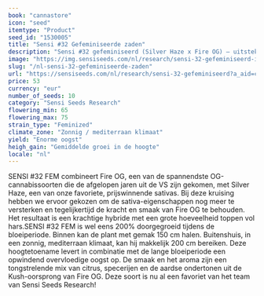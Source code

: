 ```yaml
---
book: "cannastore"
icon: "seed"
itemtype: "Product"
seed_id: "1530005"
title: "Sensi #32 Gefeminiseerde zaden"
description: "Sensi #32 gefeminiseerd (Silver Haze x Fire OG) – uitstekende sativa's uit de oude en nieuwe school, gemengd voor krachtige perfectie. Koop Sensi #32 zaden hier."
image: "https://img.sensiseeds.com/nl/research/sensi-32-gefeminiseerd-image.png"
slug: "/nl-sensi-32-gefeminiseerde-zaden"
url: "https://sensiseeds.com/nl/research/sensi-32-gefeminiseerd?a_aid=cannastore"
price: 53
currency: "eur"
number_of_seeds: 10
category: "Sensi Seeds Research"
flowering_min: 65
flowering_max: 75
strain_type: "Feminized"
climate_zone: "Zonnig / mediterraan klimaat"
yield: "Enorme oogst"
heigh_gain: "Gemiddelde groei in de hoogte"
locale: "nl"
---
```

SENSI #32 FEM combineert Fire OG, een van de spannendste OG-cannabissoorten die de afgelopen jaren uit de VS zijn gekomen, met Silver Haze, een van onze favoriete, prijswinnende sativas. Bij deze kruising hebben we ervoor gekozen om de sativa-eigenschappen nog meer te versterken en tegelijkertijd de kracht en smaak van Fire OG te behouden. Het resultaat is een krachtige hybride met een grote hoeveelheid toppen vol hars.SENSI #32 FEM is wel eens 200% doorgegroeid tijdens de bloeiperiode. Binnen kan de plant met gemak 150 cm halen. Buitenshuis, in een zonnig, mediterraan klimaat, kan hij makkelijk 200 cm bereiken. Deze hoogtetoename levert in combinatie met de lange bloeiperiode een opwindend overvloedige oogst op. De smaak en het aroma zijn een tongstrelende mix van citrus, specerijen en de aardse ondertonen uit de Kush-oorsprong van Fire OG. Deze soort is nu al een favoriet van het team van Sensi Seeds Research!
